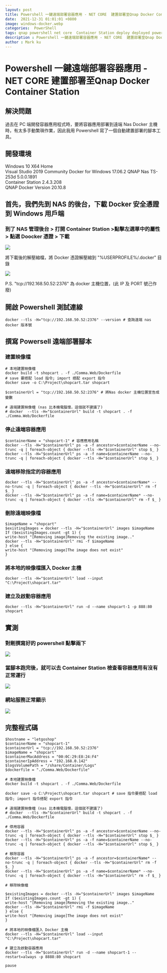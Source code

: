 ```yaml
---
layout: post
title: Powershell 一鍵遠端部署容器應用 - NET CORE  建置部署至Qnap Docker Container Station
date:  2021-12-31 01:01:01 +0800
image: windows-docker.webp
categories:  PowerShell
tags: qnap powershell net core  Container Station deploy deployed powershell
description : Powershell 一鍵遠端部署容器應用 - NET CORE  建置部署至Qnap Docker Container Station
author : Mark ku
---
```

# Powershell 一鍵遠端部署容器應用 - NET CORE  建置部署至Qnap Docker Container Station

## 解決問題
過去在 PC 端開發容器應用程式時，要將容器應用部署到遠端 Nas Docker 主機時，有太多手動繁瑣作業，因此我用 Powershell 寫了一個自動建置部署的腳本工具。

## 開發環境
Windows 10 X64 Home   
Visual Studio 2019 Community
Docker for Windows 17.06.2
QNAP Nas TS-253d 5.0.0.1891   
Container Station 2.4.3.208   
QNAP Docker Version 20.10.8   

## 首先，我們先到 NAS 的後台，下載 Docker 安全憑證到 Windows 用戶端

### 到了 NAS 管理後台 > 打開 Container Station >點擊左選單中的屬性 >  點選 Doocker 憑證 > 下載

![](https://i.imgur.com/2v4Lw0S.png)

將下載後的解壓縮檔，將 Docker 憑證解壓縮到 "%USERPROFILE%/.docker" 目錄

![](https://i.imgur.com/51PWcNa.png)

P.S. "tcp://192.168.50.52:2376" 為 docker 主機位置，(此 IP 及 PORT 號己作廢)

## 開啟 Powershell 測試連線
```
docker --tls -H="tcp://192.168.50.52:2376" --version # 查詢遠端 nas docker 版本號
```

## 撰寫 Powersell 遠端部署腳本

### 建置映像檔
```
# 本地建置映像檔
docker build -t shopcart . -f ./Comma.Web/Dockerfile
# save 要搭配 load 指令; import 搭配 export 指令
docker save -o C:\Project\shopcart.tar shopcart 

$containerUrl = "tcp://192.168.50.52:2376" # 將Nas docker 主機位置宣告成變數

# 遠端建置映像檔 (nas 比本機電腦慢，這個就不建議了)
# docker  --tls -H="$containerUrl" build -t shopcart . -f ./Comma.Web/Dockerfile
```
### 停止遠端容器應用
```
$containerName = "shopcart-1" # 容應應用名稱
docker --tls -H="$containerUrl" ps -a -f ancestor=$containerName --no-trunc -q | foreach-object { docker --tls -H="$containerUrl" stop $_ }
docker --tls -H="$containerUrl" ps -a -f name=$containerName --no-trunc -q | foreach-object { docker --tls -H="$containerUrl" stop $_ }
```

### 遠端移除指定的容器應用

```
docker --tls -H="$containerUrl" ps -a -f ancestor=$containerName* --no-trunc -q | foreach-object { docker --tls -H="$containerUrl" rm -f $_ }
docker --tls -H="$containerUrl" ps -a -f name=$containerName* --no-trunc -q | foreach-object { docker --tls -H="$containerUrl" rm -f $_ }
```

### 刪除遠端映像檔
```
$imageName = "shopcart"
$existingImages = docker --tls -H="$containerUrl" images $imageName
If ($existingImages.count -gt 1) {
write-host "[Removing image]Removing the existing image.."
docker --tls -H="$containerUrl" rmi -f $imageName
} else {
write-host "[Removing image]The image does not exist"
}
```

### 將本地的映像檔匯入 Docker 主機

```
docker --tls -H="$containerUrl" load --input  "C:\Project\shopcart.tar"
```

### 建立及啟動容器應用
```
docker --tls -H="$containerUrl" run -d --name shopcart-1 -p 888:80 shopcart
```

## 實測
### 對剛撰寫好的 powershell 點擊兩下
![](https://i.imgur.com/xtHcrwc.png)
### 當腳本跑完後，就可以去 Container Station 檢查看容器應用有沒有正常運行
![](https://i.imgur.com/W9FAEZV.png)
### 網站服務正常顯示
![](https://i.imgur.com/zP3kqp4.jpg)

## 完整程式碼

```
$hostname = "letgoshop"
$containerName = "shopcart-1"
$containerUrl = "tcp://192.168.50.52:2376"
$imageName = "shopcart"
$containerMacAddress = "00:0C:29:E8:24:F4"
$containerIpAddress = "192.168.0.142"
$logsVolumePath = "/share/Container/Logs"
$dockerfile = "./Comma.Web/Dockerfile"

# 本地建置映像檔
docker build -t shopcart . -f ./Comma.Web/Dockerfile

docker save -o C:\Project\shopcart.tar shopcart # save 指令要搭配 load 指令; import 指令搭配 export 指令

# 遠端建置映像檔 (nas 比本機電腦慢，這個就不建議了)
# docker  --tls -H="$containerUrl" build -t shopcart . -f ./Comma.Web/Dockerfile

# 停用容器
docker --tls -H="$containerUrl" ps -a -f ancestor=$containerName --no-trunc -q | foreach-object { docker --tls -H="$containerUrl" stop $_ }
docker --tls -H="$containerUrl" ps -a -f name=$containerName --no-trunc -q | foreach-object { docker --tls -H="$containerUrl" stop $_ }

# 移除容器
docker --tls -H="$containerUrl" ps -a -f ancestor=$containerName* --no-trunc -q | foreach-object { docker --tls -H="$containerUrl" rm -f $_ }
docker --tls -H="$containerUrl" ps -a -f name=$containerName* --no-trunc -q | foreach-object { docker --tls -H="$containerUrl" rm -f $_ }

# 移除映像檔

$existingImages = docker --tls -H="$containerUrl" images $imageName
If ($existingImages.count -gt 1) {
write-host "[Removing image]Removing the existing image.."
docker --tls -H="$containerUrl" rmi -f $imageName
} else {
write-host "[Removing image]The image does not exist"
}

# 將本地的映像檔匯入 Docker 主機
docker --tls -H="$containerUrl" load --input  "C:\Project\shopcart.tar"
				
# 建立及啟動容器應用
docker --tls -H="$containerUrl" run -d --name shopcart-1 --restart=always -p 8888:80 shopcart			

pause

```
